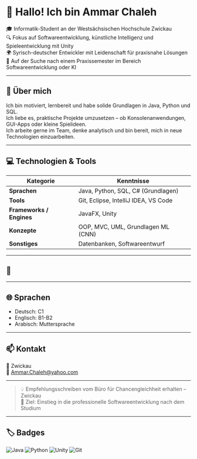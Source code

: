# 👋 Hallo! Ich bin Ammar Chaleh

🎓 Informatik-Student an der Westsächsischen Hochschule Zwickau  
🔍 Fokus auf Softwareentwicklung, künstliche Intelligenz und Spieleentwicklung mit Unity  
🌍 Syrisch-deutscher Entwickler mit Leidenschaft für praxisnahe Lösungen  
📌 Auf der Suche nach einem Praxissemester im Bereich Softwareentwicklung oder KI

---

## 🧠 Über mich

Ich bin motiviert, lernbereit und habe solide Grundlagen in Java, Python und SQL.  
Ich liebe es, praktische Projekte umzusetzen – ob Konsolenanwendungen, GUI-Apps oder kleine Spielideen.  
Ich arbeite gerne im Team, denke analytisch und bin bereit, mich in neue Technologien einzuarbeiten.

---

## 💻 Technologien & Tools

| Kategorie               | Kenntnisse                               |
|------------------------ |------------------------------------------|
| **Sprachen**            | Java, Python, SQL, C# (Grundlagen)       |
| **Tools**               | Git, Eclipse, IntelliJ IDEA, VS Code     |
| **Frameworks / Engines**| JavaFX, Unity                            |
| **Konzepte**            | OOP, MVC, UML, Grundlagen ML (CNN)       |
| **Sonstiges**           | Datenbanken, Softwareentwurf             |

---

## 📁

---

## 🌐 Sprachen

- Deutsch: C1  
- Englisch: B1-B2  
- Arabisch: Muttersprache

---

## 📫 Kontakt

📍 Zwickau  
📧 Ammar.Chaleh@yahoo.com 

---

> 💡 Empfehlungsschreiben vom Büro für Chancengleichheit erhalten – Zwickau  
> 🚀 Ziel: Einstieg in die professionelle Softwareentwicklung nach dem Studium

---

## 🏷️ Badges

![Java](https://img.shields.io/badge/Java-ED8B00?style=for-the-badge&logo=java&logoColor=white)
![Python](https://img.shields.io/badge/Python-3776AB?style=for-the-badge&logo=python&logoColor=white)
![Unity](https://img.shields.io/badge/Unity-100000?style=for-the-badge&logo=unity&logoColor=white)
![Git](https://img.shields.io/badge/Git-F05032?style=for-the-badge&logo=git&logoColor=white)
